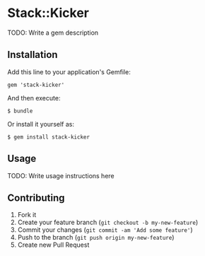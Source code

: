 # Stack::Kicker

TODO: Write a gem description

## Installation

Add this line to your application's Gemfile:

    gem 'stack-kicker'

And then execute:

    $ bundle

Or install it yourself as:

    $ gem install stack-kicker

## Usage

TODO: Write usage instructions here

## Contributing

1. Fork it
2. Create your feature branch (`git checkout -b my-new-feature`)
3. Commit your changes (`git commit -am 'Add some feature'`)
4. Push to the branch (`git push origin my-new-feature`)
5. Create new Pull Request
